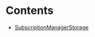 

# Contents
- [SubscriptionManagerStorage](SubscriptionManagerStorage.sol/library.SubscriptionManagerStorage.md)
